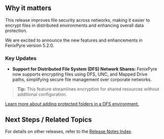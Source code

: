 
## Why it matters
This release improves file security across networks, making it easier to encrypt files in distributed environments and enhancing overall data protection.

We are excited to announce the new features and enhancements in FenixPyre version 5.2.0.

### Key Updates
- **Support for Distributed File System (DFS) Network Shares:** FenixPyre now supports encrypting files using DFS, UNC, and Mapped Drive paths, simplifying secure file management over corporate networks.

> **Tip:** This feature streamlines encryption for shared resources without additional configuration.

[Learn more about adding protected folders in a DFS environment.](../05-user-guide/securing-network-drives.md)

## Next Steps / Related Topics
For details on other releases, refer to the [Release Notes Index](../10-release-notes/index.md).